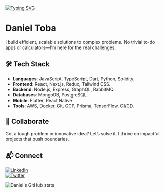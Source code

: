 [![Typing SVG](https://readme-typing-svg.demolab.com/?lines=Daniel+Toba;Full+Stack+Problem+Solver)](https://git.io/typing-svg)

# Daniel Toba

I build efficient, scalable solutions to complex problems. No trivial to-do apps or calculators—I'm here for the real challenges.

## 🛠 Tech Stack
- **Languages**: JavaScript, TypeScript, Dart, Python, Solidity.  
- **Frontend**: React, Next.js, Redux, Tailwind CSS.
- **Backend**: Node.js, Express, GraphQL, RabbitMQ.
- **Databases**: MongoDB, PostgreSQL  
- **Mobile**: Flutter, React Native  
- **Tools**: AWS, Docker, Git, GCP, Prisma, TensorFlow, CI/CD. 

## 🤝 Collaborate
Got a tough problem or innovative idea? Let’s solve it. I thrive on impactful projects that push boundaries.

## 📬 Connect
[![LinkedIn](https://img.shields.io/badge/-danieloloruntoba-blue?style=flat-square&logo=Linkedin&logoColor=white)](https://www.linkedin.com/in/danieloloruntoba)  
[![Twitter](https://img.shields.io/badge/@danieltoba__-1ca0f1?style=flat-square&labelColor=1ca0f1&logo=twitter&logoColor=white)](https://twitter.com/danieltoba_)  

![Daniel's GitHub stats](https://github-readme-stats.vercel.app/api?username=Daniel-16&show_icons=true&theme=tokyonight)
